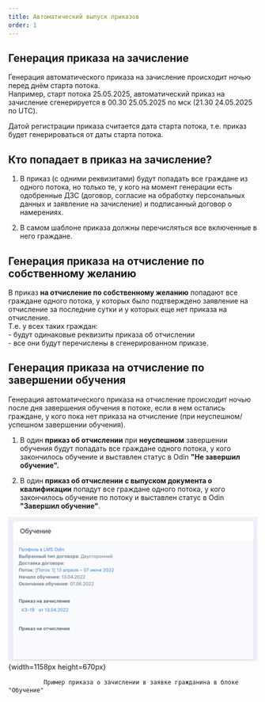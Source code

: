 ```yaml
---
title: Автоматический выпуск приказов
order: 1
---
```


## Генерация приказа на зачисление

Генерация автоматического приказа на зачисление  происходит ночью перед днём старта потока.\
Например, старт потока 25.05.2025,  автоматический приказ на зачисление сгенерируется в 00.30 25.05.2025 по мск (21.30 24.05.2025 по UTC).

Датой регистрации приказа считается дата старта потока, т.е. приказ будет генерироваться от даты старта потока.

## Кто попадает в приказ на зачисление?

1. В  приказ (с одними реквизитами) будут попадать все граждане из одного потока, но только те, у кого на момент генерации есть одобренные ДЗС (договор, согласие на обработку персональных данных и заявление на зачисление) и подписанный договор о намерениях.

2. В самом шаблоне приказа должны перечисляться все включенные в него граждане.

## Генерация приказа **на отчисление по собственному желанию**

В приказ **на отчисление по собственному желанию**  попадают  все граждане одного потока, у которых было подтверждено заявление на отчисление за последние сутки и у которых еще нет приказа на отчисление.\
Т.е. у всех таких граждан:\
\- будут одинаковые реквизиты приказа об отчислении\
\- все они будут перечислены в сгенерированном приказе.

## Генерация приказа **на отчисление по завершении обучения**

Генерация автоматического приказа на отчисление  происходит ночью после дня завершения обучения в потоке, если в нем остались граждане, у кого пока нет приказа на отчисление (при неуспешном/успешном завершении обучения).

1. В один **приказ об отчислении** при **неуспешном** завершении обучения  будут попадать  все граждане одного потока, у кого закончилось обучение и выставлен статус в Odin  **"Не завершил обучение".**

2. В один **приказ об отчислении** **с выпуском документа о квалификации**  попадут  все граждане одного потока, у кого закончилось обучение по потоку и выставлен статус в Odin **"Завершил обучение"**.

![](./avtomaticheskii-vypusk-prikazov.jpeg){width=1158px height=670px}

              Пример приказа о зачислении в заявке гражданина в блоке "Обучение"